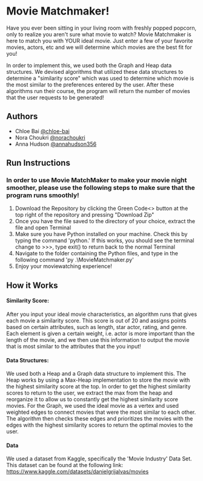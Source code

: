 # Movie Matchmaker!

Have you ever been sitting in your living room with freshly popped popcorn, only to realize you aren't sure what movie to watch? Movie Matchmaker is here to match you with YOUR ideal movie. Just enter a few of your favorite movies, actors, etc and we will determine which movies are the best fit for you!

In order to implement this, we used both the Graph and Heap data structures. We devised algorithms that utilized these data structures to determine a "similarity score" which was used to determine which movie is the most similar to the preferences entered by the user. After these algorithms run their course, the program will return the number of movies that the user requests to be generated!



## Authors

- Chloe Bai [@chloe-bai](https://www.github.com/chloe-bai)
- Nora Choukri [@norachoukri](https://www.github.com/norachoukri)
- Anna Hudson [@annahudson356](https://www.github.com/annahudson356)

## Run Instructions

### In order to use Movie MatchMaker to make your movie night smoother, please use the following steps to make sure that the program runs smoothly!
1. Download the Repository by clicking the Green Code<> button at the top right of the repository and pressing "Download Zip"
2. Once you have the file saved to the directory of your choice, extract the file and open Terminal
3. Make sure you have Python installed on your machine. Check this by typing the command 'python.' If this works, you should see the terminal change to >>>, type exit() to return back to the normal Terminal
4. Navigate to the folder containing the Python files, and type in the following command 'py .\MovieMatchmaker.py'
5. Enjoy your moviewatching experience!

## How it Works

#### Similarity Score:
After you input your ideal movie characteristics, an algorithm runs that gives each movie a similarity score. This score is out of 20 and assigns points based on certain attributes, such as length, star actor, rating, and genre. Each element is given a certain weight, i.e. actor is more important than the length of the movie, and we then use this information to output the movie that is most similar to the attributes that the you input!

#### Data Structures:
We used both a Heap and a Graph data structure to implement this. The Heap works by using a Max-Heap implementation to store the movie with the highest similarity score at the top. In order to get the highest similarity scores to return to the user, we extract the max from the heap and reorganize it to allow us to constantly get the highest similarity score movies. For the Graph, we used the ideal movie as a vertex and used weighted edges to connect movies that were the most similar to each other. The algorithm then checks these edges and prioritizes the movies with the edges with the highest similarity scores to return the optimal movies to the user.

#### Data
We used a dataset from Kaggle, specifically the 'Movie Industry' Data Set. This dataset can be found at the following link: https://www.kaggle.com/datasets/danielgrijalvas/movies

